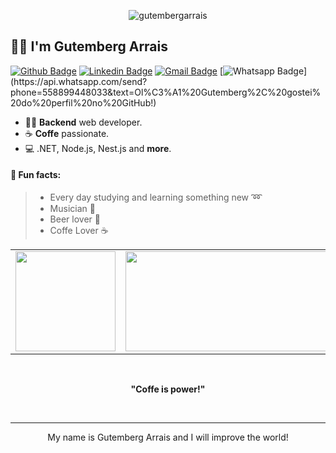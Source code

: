 <p align="center"> 
  <img src="https://watablogtravel.com/wp-content/uploads/2019/08/undraw_programming_2svr.png" alt="gutembergarrais" />
</p>

## :man_technologist: I'm Gutemberg Arrais

[![Github Badge](https://img.shields.io/badge/-Github-000?style=flat-square&logo=Github&logoColor=white&link=https://github.com/Gutemberg-Arrais)](https://github.com/Gutemberg-Arrais)
[![Linkedin Badge](https://img.shields.io/badge/-LinkedIn-blue?style=flat-square&logo=Linkedin&logoColor=white&link=https://www.linkedin.com/in/gutemberg-arrais-55342919b/)](https://www.linkedin.com/in/gutemberg-arrais-55342919b/)
[![Gmail Badge](https://img.shields.io/badge/-Gmail-c14438?style=flat-square&logo=Gmail&logoColor=white&link=mailto:arraisgutemberg@gmail.com)](mailto:arraisgutemberg@gmail.com)
[![Whatsapp Badge](https://img.shields.io/badge/-Whatsapp-4CA143?style=flat-square&labelColor=4CA143&logo=whatsapp&logoColor=white&link=https://api.whatsapp.com/send?phone=5588988328851&text=Ol%C3%A1%20Gutemberg%2C%20gostei%20do%20perfil%20no%20GitHub!)](https://api.whatsapp.com/send?phone=558899448033&text=Ol%C3%A1%20Gutemberg%2C%20gostei%20do%20perfil%20no%20GitHub!)

- :man_technologist: **Backend** web developer. 
- ☕ **Coffe** passionate.
- :computer: .NET, Node.js, Nest.js and **more**.

#### :scroll: Fun facts: 
>  * Every day studying and learning something new :loop:
>  * Musician :saxophone:
>  * Beer lover 🍺
>  * Coffe Lover ☕


<table>
    <tr>
        <td>
          <img widht="339px" height="160px" src="https://github-readme-stats.vercel.app/api/top-langs/?username=Gutemberg-Arrais&hide=html&layout=compact&theme=dracula" />
        </td>
        <td>
          <img  width="400px" height="160px" src="https://github-readme-stats.vercel.app/api?username=Gutemberg-Arrais&theme=dracula" />
        </td>
    </tr>   
</table>

</br>
<p align="center"><strong>"Coffe is power!"</strong></p>  
</br>

  ---
  
<p align="center">  
  My name is Gutemberg Arrais and I will improve the world!
</p>

